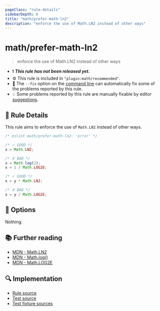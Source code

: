 ```yaml
---
pageClass: "rule-details"
sidebarDepth: 0
title: "math/prefer-math-ln2"
description: "enforce the use of Math.LN2 instead of other ways"
---
```


# math/prefer-math-ln2

> enforce the use of Math.LN2 instead of other ways

- :exclamation: <badge text="This rule has not been released yet." vertical="middle" type="error"> **_This rule has not been released yet._** </badge>
- :gear: This rule is included in `"plugin:math/recommended"`.
- :wrench: The `--fix` option on the [command line](https://eslint.org/docs/user-guide/command-line-interface#fixing-problems) can automatically fix some of the problems reported by this rule.
- :bulb: Some problems reported by this rule are manually fixable by editor [suggestions](https://eslint.org/docs/developer-guide/working-with-rules#providing-suggestions).

## :book: Rule Details

This rule aims to enforce the use of `Math.LN2` instead of other ways.

<eslint-code-block fix>

<!-- eslint-skip -->

```js
/* eslint math/prefer-math-ln2: 'error' */

/* ✓ GOOD */
x = Math.LN2;

/* ✗ BAD */
x = Math.log(2);
x = 1 / Math.LOG2E;

/* ✓ GOOD */
x = y * Math.LN2;

/* ✗ BAD */
x = y / Math.LOG2E;
```

</eslint-code-block>

## :wrench: Options

Nothing.

## :books: Further reading

- [MDN - Math.LN2](https://developer.mozilla.org/en-US/docs/Web/JavaScript/Reference/Global_Objects/Math/LN2)
- [MDN - Math.log()](https://developer.mozilla.org/en-US/docs/Web/JavaScript/Reference/Global_Objects/Math/log)
- [MDN - Math.LOG2E](https://developer.mozilla.org/en-US/docs/Web/JavaScript/Reference/Global_Objects/Math/LOG2E)

## :mag: Implementation

- [Rule source](https://github.com/ota-meshi/eslint-plugin-math/blob/main/src/rules/prefer-math-ln2.ts)
- [Test source](https://github.com/ota-meshi/eslint-plugin-math/blob/main/tests/src/rules/prefer-math-ln2.ts)
- [Test fixture sources](https://github.com/ota-meshi/eslint-plugin-math/tree/main/tests/fixtures/rules/prefer-math-ln2)
